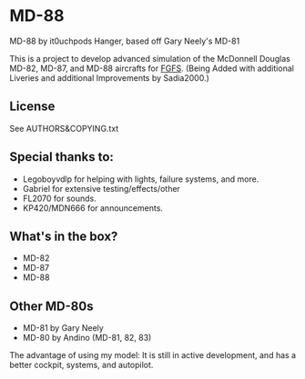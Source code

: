 # MD-88
MD-88 by it0uchpods Hanger, based off Gary Neely's MD-81

This is a project to develop advanced simulation of the McDonnell Douglas MD-82, MD-87, and MD-88 aircrafts for [FGFS](http://www.flightgear.org/).
(Being Added with additional Liveries and additional Improvements by Sadia2000.)

## License

See AUTHORS&COPYING.txt

## Special thanks to:
* Legoboyvdlp for helping with lights, failure systems, and more.
* Gabriel for extensive testing/effects/other
* FL2070 for sounds.
* KP420/MDN666 for announcements.

## What's in the box?
* MD-82
* MD-87
* MD-88

## Other MD-80s
* MD-81 by Gary Neely
* MD-80 by Andino (MD-81, 82, 83)

The advantage of using my model: It is still in active development, and has a better cockpit, systems, and autopilot.
